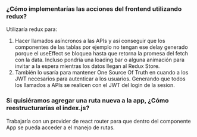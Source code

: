 ### ¿Cómo implementarías las acciones del frontend utilizando redux?
Utilizaría redux para:
1) Hacer llamados asíncronos a las APIs y así conseguir que los componentes de 
las tablas por ejemplo no tengan ese delay generado porque el useEffect se bloquea
hasta que retorna la promesa del fetch con la data. 
Incluso pondría una loading bar o alguna animación para invitar a la espera mientras 
los datos llegan al Redux Store.
2) También lo usaría para mantener One Source Of Truth en cuando a los JWT necesarios
para autenticar a los usuarios. Generando que todos los llamados a APIs se realicen 
con el JWT del login de la sesion.

### Si quisiéramos agregar una ruta nueva a la app, ¿Cómo reestructurarías el index.js?
Trabajaría con un provider de react router para que dentro del componente
App se pueda acceder a el manejo de rutas.